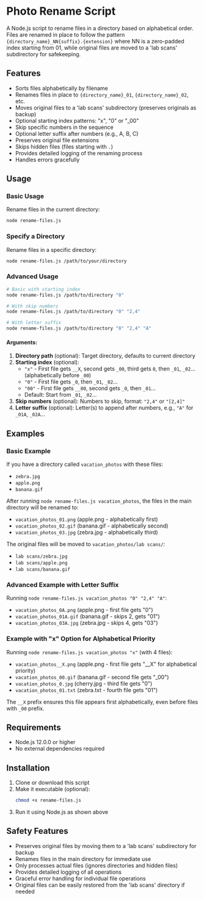 # Photo Rename Script

A Node.js script to rename files in a directory based on alphabetical order. Files are renamed in place to follow the pattern `{directory_name}_NN{suffix}.{extension}` where NN is a zero-padded index starting from 01, while original files are moved to a 'lab scans' subdirectory for safekeeping.

## Features

- Sorts files alphabetically by filename
- Renames files in place to `{directory_name}_01`, `{directory_name}_02`, etc.
- Moves original files to a 'lab scans' subdirectory (preserves originals as backup)
- Optional starting index patterns: "x", "0" or "_00"
- Skip specific numbers in the sequence
- Optional letter suffix after numbers (e.g., A, B, C)
- Preserves original file extensions
- Skips hidden files (files starting with `.`)
- Provides detailed logging of the renaming process
- Handles errors gracefully

## Usage

### Basic Usage

Rename files in the current directory:
```bash
node rename-files.js
```

### Specify a Directory

Rename files in a specific directory:
```bash
node rename-files.js /path/to/your/directory
```

### Advanced Usage

```bash
# Basic with starting index
node rename-files.js /path/to/directory "0"

# With skip numbers
node rename-files.js /path/to/directory "0" "2,4"

# With letter suffix
node rename-files.js /path/to/directory "0" "2,4" "A"
```

#### Arguments:
1. **Directory path** (optional): Target directory, defaults to current directory
2. **Starting index** (optional): 
   - `"x"` - First file gets `__X`, second gets `_00`, third gets `0`, then `_01`, `_02`... (alphabetically before `_00`)
   - `"0"` - First file gets `_0`, then `_01`, `_02`...
   - `"00"` - First file gets `__00`, second gets `_0`, then `_01`...
   - Default: Start from `_01`, `_02`...
3. **Skip numbers** (optional): Numbers to skip, format: `"2,4"` or `"[2,4]"`
4. **Letter suffix** (optional): Letter(s) to append after numbers, e.g., `"A"` for `_01A`, `_02A`...

## Examples

### Basic Example

If you have a directory called `vacation_photos` with these files:
- `zebra.jpg`
- `apple.png` 
- `banana.gif`

After running `node rename-files.js vacation_photos`, the files in the main directory will be renamed to:
- `vacation_photos_01.png` (apple.png - alphabetically first)
- `vacation_photos_02.gif` (banana.gif - alphabetically second)
- `vacation_photos_03.jpg` (zebra.jpg - alphabetically third)

The original files will be moved to `vacation_photos/lab scans/`:
- `lab scans/zebra.jpg`
- `lab scans/apple.png`
- `lab scans/banana.gif`

### Advanced Example with Letter Suffix

Running `node rename-files.js vacation_photos "0" "2,4" "A"`:
- `vacation_photos_0A.png` (apple.png - first file gets "0")
- `vacation_photos_01A.gif` (banana.gif - skips 2, gets "01")
- `vacation_photos_03A.jpg` (zebra.jpg - skips 4, gets "03")

### Example with "x" Option for Alphabetical Priority

Running `node rename-files.js vacation_photos "x"` (with 4 files):
- `vacation_photos__X.png` (apple.png - first file gets "__X" for alphabetical priority)
- `vacation_photos_00.gif` (banana.gif - second file gets "_00")
- `vacation_photos_0.jpg` (cherry.jpg - third file gets "0")  
- `vacation_photos_01.txt` (zebra.txt - fourth file gets "01")

The `__X` prefix ensures this file appears first alphabetically, even before files with `_00` prefix.

## Requirements

- Node.js 12.0.0 or higher
- No external dependencies required

## Installation

1. Clone or download this script
2. Make it executable (optional):
   ```bash
   chmod +x rename-files.js
   ```
3. Run it using Node.js as shown above

## Safety Features

- Preserves original files by moving them to a 'lab scans' subdirectory for backup
- Renames files in the main directory for immediate use
- Only processes actual files (ignores directories and hidden files)
- Provides detailed logging of all operations
- Graceful error handling for individual file operations
- Original files can be easily restored from the 'lab scans' directory if needed
